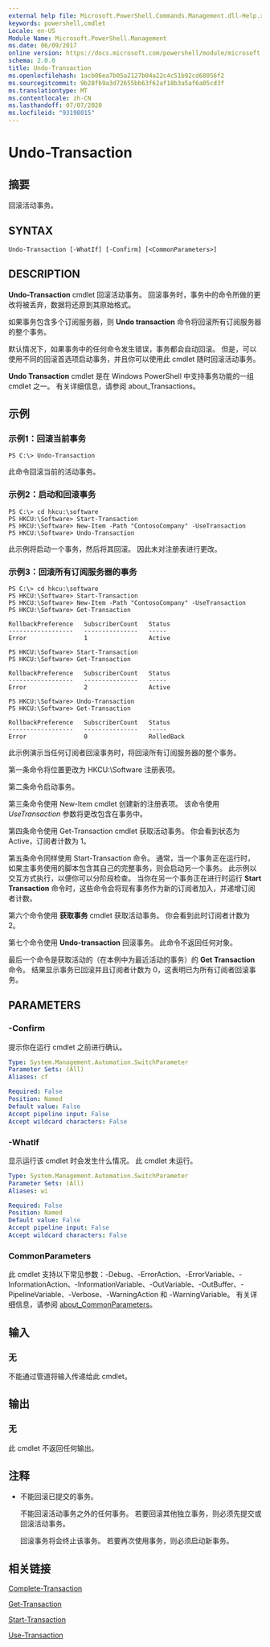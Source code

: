 ```yaml
---
external help file: Microsoft.PowerShell.Commands.Management.dll-Help.xml
keywords: powershell,cmdlet
Locale: en-US
Module Name: Microsoft.PowerShell.Management
ms.date: 06/09/2017
online version: https://docs.microsoft.com/powershell/module/microsoft.powershell.management/undo-transaction?view=powershell-5.1&WT.mc_id=ps-gethelp
schema: 2.0.0
title: Undo-Transaction
ms.openlocfilehash: 1acb06ea7b05a2127b04a22c4c51b92cd68056f2
ms.sourcegitcommit: 9b28fb9a3d72655bb63f62af18b3a5af6a05cd3f
ms.translationtype: MT
ms.contentlocale: zh-CN
ms.lasthandoff: 07/07/2020
ms.locfileid: "93198015"
---
```

# Undo-Transaction

## 摘要
回滚活动事务。

## SYNTAX

```
Undo-Transaction [-WhatIf] [-Confirm] [<CommonParameters>]
```

## DESCRIPTION
**Undo-Transaction** cmdlet 回滚活动事务。
回滚事务时，事务中的命令所做的更改将被丢弃，数据将还原到其原始格式。

如果事务包含多个订阅服务器，则 **Undo transaction** 命令将回滚所有订阅服务器的整个事务。

默认情况下，如果事务中的任何命令发生错误，事务都会自动回滚。
但是，可以使用不同的回滚首选项启动事务，并且你可以使用此 cmdlet 随时回滚活动事务。

**Undo Transaction** cmdlet 是在 Windows PowerShell 中支持事务功能的一组 cmdlet 之一。
有关详细信息，请参阅 about_Transactions。

## 示例

### 示例1：回滚当前事务

```
PS C:\> Undo-Transaction
```

此命令回滚当前的活动事务。

### 示例2：启动和回滚事务

```
PS C:\> cd hkcu:\software
PS HKCU:\Software> Start-Transaction
PS HKCU:\Software> New-Item -Path "ContosoCompany" -UseTransaction
PS HKCU:\Software> Undo-Transaction
```

此示例将启动一个事务，然后将其回滚。
因此未对注册表进行更改。

### 示例3：回滚所有订阅服务器的事务

```
PS C:\> cd hkcu:\software
PS HKCU:\Software> Start-Transaction
PS HKCU:\Software> New-Item -Path "ContosoCompany" -UseTransaction
PS HKCU:\Software> Get-Transaction

RollbackPreference   SubscriberCount   Status
------------------   ---------------   -----
Error                1                 Active

PS HKCU:\Software> Start-Transaction
PS HKCU:\Software> Get-Transaction

RollbackPreference   SubscriberCount   Status
------------------   ---------------   -----
Error                2                 Active

PS HKCU:\Software> Undo-Transaction
PS HKCU:\Software> Get-Transaction

RollbackPreference   SubscriberCount   Status
------------------   ---------------   -----
Error                0                 RolledBack
```

此示例演示当任何订阅者回滚事务时，将回滚所有订阅服务器的整个事务。

第一条命令将位置更改为 HKCU:\Software 注册表项。

第二条命令启动事务。

第三条命令使用 New-Item cmdlet 创建新的注册表项。
该命令使用 *UseTransaction* 参数将更改包含在事务中。

第四条命令使用 Get-Transaction cmdlet 获取活动事务。
你会看到状态为 Active，订阅者计数为 1。

第五条命令同样使用 Start-Transaction 命令。
通常，当一个事务正在运行时，如果主事务使用的脚本包含其自己的完整事务，则会启动另一个事务。
此示例以交互方式执行，以便你可以分阶段检查。
当你在另一个事务正在进行时运行 **Start Transaction** 命令时，这些命令会将现有事务作为新的订阅者加入，并递增订阅者计数。

第六个命令使用 **获取事务** cmdlet 获取活动事务。
你会看到此时订阅者计数为 2。

第七个命令使用 **Undo-transaction** 回滚事务。
此命令不返回任何对象。

最后一个命令是获取活动的（在本例中为最近活动的事务）的 **Get Transaction** 命令。
结果显示事务已回滚并且订阅者计数为 0，这表明已为所有订阅者回滚事务。

## PARAMETERS

### -Confirm
提示你在运行 cmdlet 之前进行确认。

```yaml
Type: System.Management.Automation.SwitchParameter
Parameter Sets: (All)
Aliases: cf

Required: False
Position: Named
Default value: False
Accept pipeline input: False
Accept wildcard characters: False
```

### -WhatIf
显示运行该 cmdlet 时会发生什么情况。
此 cmdlet 未运行。

```yaml
Type: System.Management.Automation.SwitchParameter
Parameter Sets: (All)
Aliases: wi

Required: False
Position: Named
Default value: False
Accept pipeline input: False
Accept wildcard characters: False
```

### CommonParameters
此 cmdlet 支持以下常见参数：-Debug、-ErrorAction、-ErrorVariable、-InformationAction、-InformationVariable、-OutVariable、-OutBuffer、-PipelineVariable、-Verbose、-WarningAction 和 -WarningVariable。 有关详细信息，请参阅 [about_CommonParameters](https://go.microsoft.com/fwlink/?LinkID=113216)。

## 输入

### 无
不能通过管道将输入传递给此 cmdlet。

## 输出

### 无
此 cmdlet 不返回任何输出。

## 注释

* 不能回滚已提交的事务。

  不能回滚活动事务之外的任何事务。
若要回滚其他独立事务，则必须先提交或回滚活动事务。

  回滚事务将会终止该事务。
若要再次使用事务，则必须启动新事务。

## 相关链接

[Complete-Transaction](Complete-Transaction.md)

[Get-Transaction](Get-Transaction.md)

[Start-Transaction](Start-Transaction.md)

[Use-Transaction](Use-Transaction.md)
